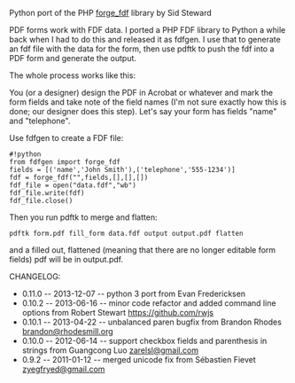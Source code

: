 Python port of the PHP [forge_fdf](http://www.pdfhacks.com/forge_fdf/) library by Sid Steward


PDF forms work with FDF data. I ported a PHP FDF library to Python a
while back when I had to do this and released it as fdfgen. I use that
to generate an fdf file with the data for the form, then use pdftk to
push the fdf into a PDF form and generate the output.

The whole process works like this:

You (or a designer) design the PDF in Acrobat or whatever and mark the
form fields and take note of the field names (I'm not sure exactly how
this is done; our designer does this step). Let's say your form has
fields "name" and "telephone".

Use fdfgen to create a FDF file:

    #!python
    from fdfgen import forge_fdf
    fields = [('name','John Smith'),('telephone','555-1234')]
    fdf = forge_fdf("",fields,[],[],[])
    fdf_file = open("data.fdf","wb")
    fdf_file.write(fdf)
    fdf_file.close()

Then you run pdftk to merge and flatten:

    pdftk form.pdf fill_form data.fdf output output.pdf flatten

and a filled out, flattened (meaning that there are no longer editable
form fields) pdf will be in output.pdf.

CHANGELOG:

* 0.11.0 -- 2013-12-07 -- python 3 port from Evan Fredericksen
* 0.10.2 -- 2013-06-16 -- minor code refactor and added command line options from Robert Stewart <https://github.com/rwjs>
* 0.10.1 -- 2013-04-22 -- unbalanced paren bugfix from Brandon Rhodes <brandon@rhodesmill.org>
* 0.10.0 -- 2012-06-14 -- support checkbox fields and parenthesis in strings from Guangcong Luo <zarelsl@gmail.com>
* 0.9.2  -- 2011-01-12 -- merged unicode fix from Sébastien Fievet <zyegfryed@gmail.com>
